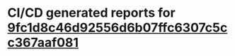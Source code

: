 # CI/CD generated reports for [9fc1d8c46d92556d6b07ffc6307c5cc367aaf081](https://github.com/hydephp/develop/commit/9fc1d8c46d92556d6b07ffc6307c5cc367aaf081)
